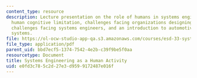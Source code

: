 ```yaml
---
content_type: resource
description: Lecture presentation on the role of humans in systems engineering, the
  human cognitive limitation, challenges facing organizations designing large systems,
  challenges facing systems engineers, and an introduction to automotive powertrain
  systems.
file: https://ol-ocw-studio-app-qa.s3.amazonaws.com/courses/esd-33-systems-engineering-summer-2010/e0fd3c785c2d27e3d9599172487e016f_MITESD_33SUM10_lec02.pdf
file_type: application/pdf
parent_uid: bbd7ecf5-1374-7542-4e2b-c39f9be5f0aa
resourcetype: Document
title: Systems Engineering as a Human Activity
uid: e0fd3c78-5c2d-27e3-d959-9172487e016f
---
```

